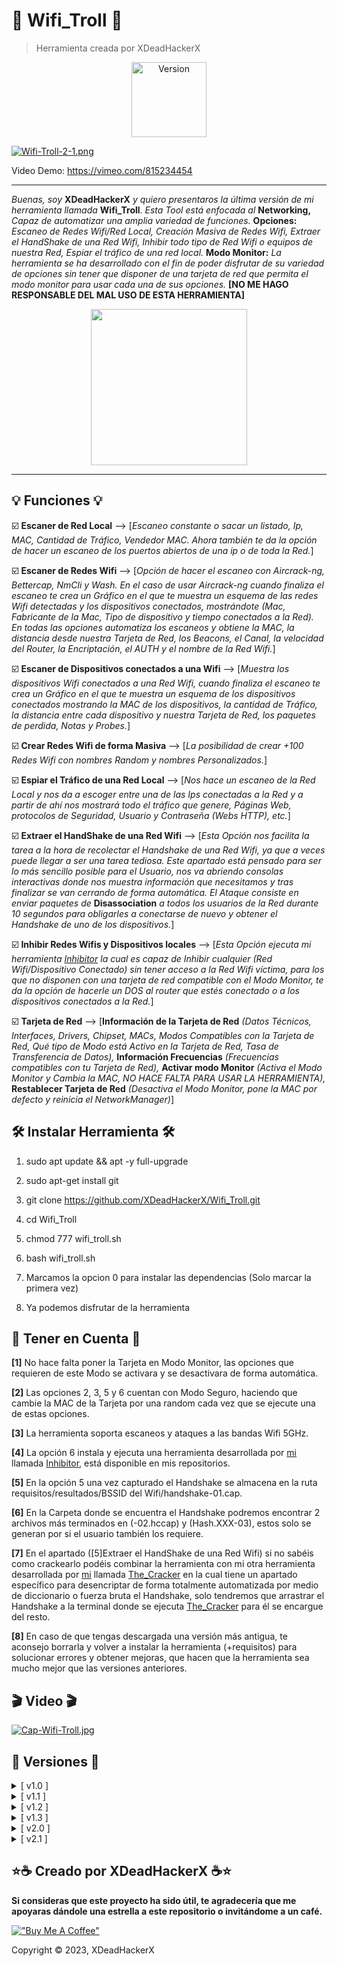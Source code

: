 # 🧨 Wifi_Troll 🧨

> Herramienta creada por XDeadHackerX

<p align="center"><img width="120px" alt="Version" src="https://img.shields.io/badge/version-2.1-red.svg?style=for-the-badge"/></p>

[![Wifi-Troll-2-1.png](https://i.postimg.cc/8zDwxrk7/Wifi-Troll-2-1.png)](https://vimeo.com/815234454)

Video Demo: https://vimeo.com/815234454

---

*Buenas, soy* **XDeadHackerX** *y quiero presentaros la última versión de mi herramienta llamada* **Wifi_Troll**. *Esta Tool está enfocada al*  **Networking,** *Capaz de automatizar una amplia variedad de funciones.* **Opciones:** *Escaneo de Redes Wifi/Red Local, Creación Masiva de Redes Wifi, Extraer el HandShake de una Red Wifi, Inhibir todo tipo de Red Wifi o equipos de nuestra Red, Espiar el tráfico de una red local.* **Modo Monitor:** *La herramienta se ha desarrollado con el fin de poder disfrutar de su variedad de opciones sin tener que disponer de una tarjeta de red que permita el modo monitor para usar cada una de sus opciones.* **[NO ME HAGO RESPONSABLE DEL MAL USO DE ESTA HERRAMIENTA]**

<p align="center"> <img width="250px" src="https://s2.gifyu.com/images/Radar2.gif"></p>

---

## 💡 Funciones 💡


:ballot_box_with_check: **Escaner de Red Local** --> [*Escaneo constante o sacar un listado, Ip, MAC, Cantidad de Tráfico, Vendedor MAC. Ahora también te da la opción de hacer un escaneo de los puertos abiertos de una ip o de toda la Red.*]

:ballot_box_with_check: **Escaner de Redes Wifi** --> [*Opción de hacer el escaneo con Aircrack-ng, Bettercap, NmCli y Wash. En el caso de usar Aircrack-ng cuando finaliza el escaneo te crea un Gráfico en el que te muestra un esquema de las redes Wifi detectadas y los dispositivos conectados, mostrándote (Mac, Fabricante de la Mac, Tipo de dispositivo y tiempo conectados a la Red). En todas las opciones automatiza los escaneos y obtiene la MAC, la distancia desde nuestra Tarjeta de Red, los Beacons, el Canal, la velocidad del Router, la Encriptación, el AUTH y el nombre de la Red Wifi.*]

:ballot_box_with_check: **Escaner de Dispositivos conectados a una Wifi** --> [*Muestra los dispositivos Wifi conectados a una Red Wifi, cuando finaliza el escaneo te crea un Gráfico en el que te muestra un esquema de los dispositivos conectados mostrando la MAC de los dispositivos, la cantidad de Tráfico, la distancia entre cada dispositivo y nuestra Tarjeta de Red, los paquetes de perdida, Notas y Probes.*]

:ballot_box_with_check: **Crear Redes Wifi de forma Masiva** --> [*La posibilidad de crear +100 Redes Wifi con nombres Random y nombres Personalizados.*]

:ballot_box_with_check: **Espiar el Tráfico de una Red Local** --> [*Nos hace un escaneo de la Red Local y nos da a escoger entre una de las Ips conectadas a la Red y a partir de ahí nos mostrará todo el tráfico que genere, Páginas Web, protocolos de Seguridad, Usuario y Contraseña (Webs HTTP), etc.*]

:ballot_box_with_check: **Extraer el HandShake de una Red Wifi** --> [*Esta Opción nos facilita la tarea a la hora de recolectar el Handshake de una Red Wifi, ya que a veces puede llegar a ser una tarea tediosa. Este apartado está pensado para ser lo más sencillo posible para el Usuario, nos va abriendo consolas interactivas donde nos muestra información que necesitamos y tras finalizar se van cerrando de forma automática. El Ataque consiste en enviar paquetes de* **Disassociation** *a todos los usuarios de la Red durante 10 segundos para obligarles a conectarse de nuevo y obtener el Handshake de uno de los dispositivos.*]

:ballot_box_with_check: **Inhibir Redes Wifis y Dispositivos locales** --> [*Esta Opción ejecuta mi herramienta [Inhibitor](https://github.com/XDeadHackerX/Inhibitor) la cual es capaz de Inhibir cualquier (Red Wifi/Dispositivo Conectado) sin tener acceso a la Red Wifi víctima, para los que no disponen con una tarjeta de red compatible con el Modo Monitor, te da la opción de hacerle un DOS al router que estés conectado o a los dispositivos conectados a la Red.*]

:ballot_box_with_check: **Tarjeta de Red** --> [**Información de la Tarjeta de Red** *(Datos Técnicos, Interfaces, Drivers, Chipset, MACs, Modos Compatibles con la Tarjeta de Red, Qué tipo de Modo está Activo en la Tarjeta de Red, Tasa de Transferencia de Datos),* **Información Frecuencias** *(Frecuencias compatibles con tu Tarjeta de Red),* **Activar modo Monitor** *(Activa el Modo Monitor y Cambia la MAC, NO HACE FALTA PARA USAR LA HERRAMIENTA),* **Restablecer Tarjeta de Red** *(Desactiva el Modo Monitor, pone la MAC por defecto y reinicia el NetworkManager)*]


## 🛠 Instalar Herramienta 🛠

1) sudo apt update && apt -y full-upgrade

2) sudo apt-get install git

3) git clone https://github.com/XDeadHackerX/Wifi_Troll.git

4) cd Wifi_Troll

5) chmod 777 wifi_troll.sh

6) bash wifi_troll.sh

7) Marcamos la opcion 0 para instalar las dependencias (Solo marcar la primera vez)

8) Ya podemos disfrutar de la herramienta

## 🎲 Tener en Cuenta 🎲

**[1]** No hace falta poner la Tarjeta en Modo Monitor, las opciones que requieren de este Modo se activara y se desactivara de forma automática.

**[2]** Las opciones 2, 3, 5 y 6 cuentan con Modo Seguro, haciendo que cambie la MAC de la Tarjeta por una random cada vez que se ejecute una de estas opciones.

**[3]** La herramienta soporta escaneos y ataques a las bandas Wifi 5GHz.

**[4]** La opción 6 instala y ejecuta una herramienta desarrollada por [mi](https://github.com/XDeadHackerX) llamada [Inhibitor](https://github.com/XDeadHackerX/Inhibitor), está disponible en mis repositorios.

**[5]** En la opción 5 una vez capturado el Handshake se almacena en la ruta requisitos/resultados/BSSID del Wifi/handshake-01.cap.

**[6]** En la Carpeta donde se encuentra el Handshake podremos encontrar 2 archivos más terminados en (-02.hccap) y (Hash.XXX-03), estos solo se generan por si el usuario también los requiere.

**[7]** En el apartado ([5]Extraer el HandShake de una Red Wifi) si no sabéis como crackearlo podéis combinar la herramienta con mi otra herramienta desarrollada por [mi](https://github.com/XDeadHackerX) llamada [The_Cracker](https://github.com/XDeadHackerX/The_Cracker) en la cual tiene un apartado específico para desencriptar de forma totalmente automatizada por medio de diccionario o fuerza bruta el Handshake, solo tendremos que arrastrar el Handshake a la terminal donde se ejecuta [The_Cracker](https://github.com/XDeadHackerX/The_Cracker) para él se encargue del resto.

**[8]** En caso de que tengas descargada una versión más antigua, te aconsejo borrarla y volver a instalar la herramienta (+requisitos) para solucionar errores y obtener mejoras, que hacen que la herramienta sea mucho mejor que las versiones anteriores.

## 🎬 Video 🎬

[![Cap-Wifi-Troll.jpg](https://i.postimg.cc/Yq2JDpdP/Cap-Wifi-Troll.jpg)](https://player.vimeo.com/video/815234454?h=9892561b2b&amp;badge=0&amp;autopause=0&amp;player_id=0&amp;app_id=58479)

## 🔎 Versiones 🔎

<details>
  <summary>[ v1.0 ]</summary>
  <p align="justify">[#] Versión Original.</p>
</details>
<details>
  <summary>[ v1.1 ]</summary>
  <p align="justify">[#] Nuevo Apartado [4] Espiar el Tráfico de nuestra red, podremos ver que servicios Webs está usando un dispositivo de nuestra red o de todos los dispositivos de nuestra red (HTTP y HTTPS). Grandes cambios en el Apartado [2] Escáner Red/Wifi, podremos analizar los dispositivos conectados a nuestra red o ver las redes Wifi de alrededor (Dándote a escoger entre 3 herramientas para hacerlo) y los dispositivos Wifi conectados a los Wifis. Optimización del código, corrección de errores, mejoras visuales.</p>
</details>
<details>
  <summary>[ v1.2 ]</summary>
  <p align="justify">[#] La opción 4 quedo obsoleta y se ha remplazado por ([5] Extraer el HandShake de una Red Wifi), esta opción consigue de forma súper automática expulsar a todos los usuarios de la red wifi seleccionada durante 10 segundos para que cuando se vuelvan reconectar obtenga el Handshake y lo almacene en carpetas individuales.</p>
</details>
<details>
  <summary>[ v1.3 ]</summary>
  <p align="justify">[#] Nueva función dentro del Apartado ([2] Escáner Red/Wifi) Dentro de Wifi, en el caso de escoger la Opción de Aircrack-ng cuando finaliza el escaneo te crea un Gráfico en el que te muestra un resumen de los dispositivos conectados, mostrándote (Mac, Fabricante de la Mac, Tipo de dispositivo y tiempo conectados a la Red).</p>
</details>
<details>
  <summary>[ v2.0 ]</summary>
  <p align="justify">[#] Nueva función dentro del Apartado ([2] Escáner Red/Wifi) Dentro de Red Local, sé a añadido la posibilidad de hacer un escaneo de los puertos abiertos de una IP o de toda la Red. Nueva función dentro del Apartado ([2] Escáner Red/Wifi) Dentro de Wifi, se ha agregado "NmCli" a las opciones de escaneo Wifi para poder tener una opción que no requiera de Tarjeta de Red compatible con el Modo Monitor. Solucionado error que sucedía al generar el Gráfico de las redes Wifi y sus usuarios. Cambios al escanear los dispositivos de una Red Wifi Ajena, primero se hacía un escaneo con Wash para enumerar las redes Wifi, al ver que es un escáner irregular, que a veces deja de funcionar durante días se ha sustituido por "NmCli", el cual es mucho más rápido, no necesita activar el Modo Monitor y da toda la información requerida para hacer el segundo escaneo = Scanear Red Wifi Individual. La herramienta ha sido optimizada, eliminando 200 líneas de código gracias a la programación modular.</p>
</details>
<details>
  <summary>[ v2.1 ]</summary>
  <p align="justify">[#] Nuevo Apartado ([1] Tarjeta de Red), cuenta con las siguientes opciones: Información de la Tarjeta de Red (Datos Técnicos, Interfaces, Drivers, Chipset, MACs, Modos Compatibles con la Tarjeta de Red, Qué tipo de Modo está Activo en la Tarjeta de Red, Tasa de Transferencia de Datos), Información Frecuencias (Frecuencias compatibles con tu Tarjeta de Red), Activar modo Monitor (Activa el Modo Monitor y Cambia la MAC, NO HACE FALTA PARA USAR LA HERRAMIENTA), Restablecer Tarjeta de Red (Desactiva el Modo Monitor, pone la MAC por defecto y reinicia el NetworkManager). Se a mejorado el apartado ([5] Extraer el HandShake de una Red Wifi), para ser mas precioso y eficaz, reduciendo el margen de error. Se ha reducido el margen de errores con el Modo Monitor y mejorado la apariencia de la herramienta a la hora de comprobar el Modo de la Tarjeta de Red y Activar el Modo Monitor.</p>
</details>


## ⭐☕ Creado por XDeadHackerX ☕⭐

**Si consideras que este proyecto ha sido útil, te agradecería que me apoyaras dándole una estrella a este repositorio o invitándome a un café.**

[!["Buy Me A Coffee"](https://www.buymeacoffee.com/assets/img/custom_images/orange_img.png)](https://www.buymeacoffee.com/XDeadHackerX)

Copyright © 2023, XDeadHackerX

